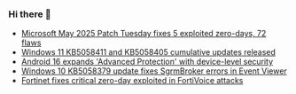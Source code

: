 ### Hi there 👋

<!--START_SECTION:feed-->
* [Microsoft May 2025 Patch Tuesday fixes 5 exploited zero-days, 72 flaws](https://www.bleepingcomputer.com/news/microsoft/microsoft-may-2025-patch-tuesday-fixes-5-exploited-zero-days-72-flaws/)
* [Windows 11 KB5058411 and KB5058405 cumulative updates released](https://www.bleepingcomputer.com/news/microsoft/windows-11-kb5058411-and-kb5058405-cumulative-updates-released/)
* [Android 16 expands 'Advanced Protection' with device-level security](https://www.bleepingcomputer.com/news/security/android-16-expands-advanced-protection-with-device-level-security/)
* [Windows 10 KB5058379 update fixes SgrmBroker errors in Event Viewer](https://www.bleepingcomputer.com/news/microsoft/windows-10-kb5058379-update-fixes-sgrmbroker-errors-in-event-viewer/)
* [Fortinet fixes critical zero-day exploited in FortiVoice attacks](https://www.bleepingcomputer.com/news/security/fortinet-fixes-critical-zero-day-exploited-in-fortivoice-attacks/)
<!--END_SECTION:feed-->

<!--
**frankenk/frankenk** is a ✨ _special_ ✨ repository because its `README.md` (this file) appears on your GitHub profile.

Here are some ideas to get you started:

- 🔭 I’m currently working on ...
- 🌱 I’m currently learning ...
- 👯 I’m looking to collaborate on ...
- 🤔 I’m looking for help with ...
- 💬 Ask me about ...
- 📫 How to reach me: ...
- 😄 Pronouns: ...
- ⚡ Fun fact: ...
-->



